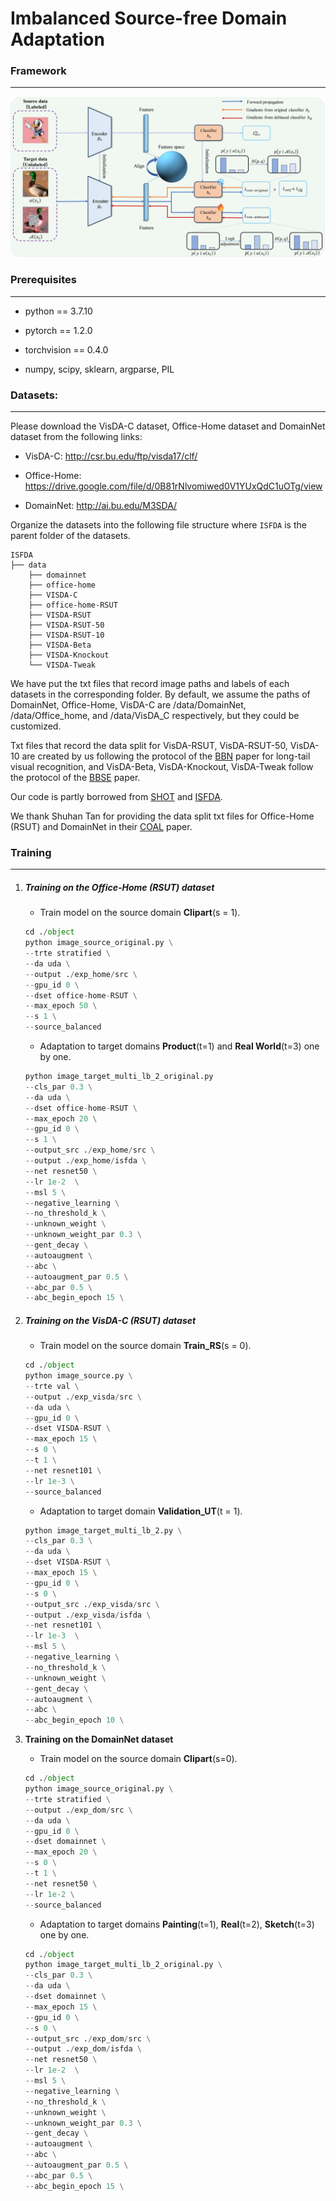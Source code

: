 # Imbalanced Source-free Domain Adaptation
### Framework

------

![ISFDA Framework](./figs/CDA.jpg)

### Prerequisites

------

- python == 3.7.10

- pytorch == 1.2.0

- torchvision == 0.4.0

- numpy, scipy, sklearn, argparse, PIL

### Datasets:

------

Please download the VisDA-C dataset, Office-Home dataset and DomainNet dataset from the following links:

- VisDA-C: http://csr.bu.edu/ftp/visda17/clf/

- Office-Home: https://drive.google.com/file/d/0B81rNlvomiwed0V1YUxQdC1uOTg/view
- DomainNet: http://ai.bu.edu/M3SDA/

Organize the datasets into the following file structure where `ISFDA` is the parent folder of the datasets.

```
ISFDA
├── data
    ├── domainnet
    ├── office-home
    ├── VISDA-C
    ├── office-home-RSUT
    ├── VISDA-RSUT
    ├── VISDA-RSUT-50
    ├── VISDA-RSUT-10
    ├── VISDA-Beta
    ├── VISDA-Knockout
    └── VISDA-Tweak
```

We have put the txt files that record image paths and labels of each datasets in the corresponding folder. By default, we assume the paths of DomainNet, Office-Home, VisDA-C are /data/DomainNet, /data/Office_home, and /data/VisDA_C respectively, but they could be customized. 

Txt files that record the data split for VisDA-RSUT, VisDA-RSUT-50, VisDA-10 are created by us following the protocol of the [BBN](https://openaccess.thecvf.com/content_CVPR_2020/papers/Zhou_BBN_Bilateral-Branch_Network_With_Cumulative_Learning_for_Long-Tailed_Visual_Recognition_CVPR_2020_paper.pdf) paper for long-tail visual recognition, and VisDA-Beta, VisDA-Knockout, VisDA-Tweak follow the protocol of the [BBSE](http://proceedings.mlr.press/v80/lipton18a/lipton18a.pdf) paper. 


Our code is partly borrowed from [SHOT](http://proceedings.mlr.press/v119/liang20a/liang20a.pdf) and [ISFDA](https://doi.org/10.1145/3474085.3475487).

We thank Shuhan Tan for providing the data split txt files for Office-Home (RSUT) and DomainNet in their [COAL](https://arxiv.org/abs/1910.10320) paper.

### Training

------

1. #####  Training on the Office-Home (RSUT) dataset

   - Train model on the source domain **Clipart**(s = 1).

    ```python
   cd ./object
   python image_source_original.py \
   --trte stratified \
   --da uda \
   --output ./exp_home/src \
   --gpu_id 0 \
   --dset office-home-RSUT \
   --max_epoch 50 \
   --s 1 \
   --source_balanced
    ```

   - Adaptation to target domains **Product**(t=1) and **Real World**(t=3) one by one.

    ```python
   python image_target_multi_lb_2_original.py
   --cls_par 0.3 \
   --da uda \
   --dset office-home-RSUT \
   --max_epoch 20 \
   --gpu_id 0 \
   --s 1 \
   --output_src ./exp_home/src \
   --output ./exp_home/isfda \
   --net resnet50 \
   --lr 1e-2  \
   --msl 5 \
   --negative_learning \
   --no_threshold_k \
   --unknown_weight \
   --unknown_weight_par 0.3 \
   --gent_decay \
   --autoaugment \
   --abc \
   --autoaugment_par 0.5 \
   --abc_par 0.5 \
   --abc_begin_epoch 15 \
    ```

2. ##### Training on the VisDA-C (RSUT) dataset

   - Train model on the source domain **Train_RS**(s = 0).

    ```python
   cd ./object
   python image_source.py \
   --trte val \
   --output ./exp_visda/src \
   --da uda \
   --gpu_id 0 \
   --dset VISDA-RSUT \
   --max_epoch 15 \
   --s 0 \
   --t 1 \
   --net resnet101 \
   --lr 1e-3 \
   --source_balanced 
    ```
   
   - Adaptation to target domain **Validation_UT**(t = 1).
   
   ```python
   python image_target_multi_lb_2.py \
   --cls_par 0.3 \
   --da uda \
   --dset VISDA-RSUT \
   --max_epoch 15 \
   --gpu_id 0 \
   --s 0 \
   --output_src ./exp_visda/src \
   --output ./exp_visda/isfda \
   --net resnet101 \
   --lr 1e-3  \
   --msl 5 \
   --negative_learning \
   --no_threshold_k \
   --unknown_weight \
   --gent_decay \
   --autoaugment \
   --abc \
   --abc_begin_epoch 10 \
   ```
   
3. **Training on the DomainNet dataset**

   - Train model on the source domain **Clipart**(s=0).

   ```PYTHON
   cd ./object
   python image_source_original.py \
   --trte stratified \
   --output ./exp_dom/src \
   --da uda \
   --gpu_id 0 \
   --dset domainnet \
   --max_epoch 20 \
   --s 0 \
   --t 1 \
   --net resnet50 \
   --lr 1e-2 \
   --source_balanced
   ```

   - Adaptation to target domains **Painting**(t=1), **Real**(t=2), **Sketch**(t=3) one by one.

   ```python
   cd ./object
   python image_target_multi_lb_2_original.py \
   --cls_par 0.3 \
   --da uda \
   --dset domainnet \
   --max_epoch 15 \
   --gpu_id 0 \
   --s 0 \
   --output_src ./exp_dom/src \
   --output ./exp_dom/isfda \
   --net resnet50 \
   --lr 1e-2  \
   --msl 5 \
   --negative_learning \
   --no_threshold_k \
   --unknown_weight \
   --unknown_weight_par 0.3 \
   --gent_decay \
   --autoaugment \
   --abc \
   --autoaugment_par 0.5 \
   --abc_par 0.5 \
   --abc_begin_epoch 15 \
   ```


